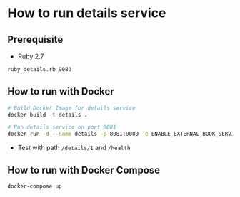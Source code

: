 # How to run details service

## Prerequisite

* Ruby 2.7

```bash
ruby details.rb 9080
```

## How to run with Docker

```bash
# Build Docker Image for details service
docker build -t details .

# Run details service on port 8081
docker run -d --name details -p 8081:9080 -e ENABLE_EXTERNAL_BOOK_SERVICE=true details
```

* Test with path `/details/1` and `/health`


## How to run with Docker Compose

```bash
docker-compose up
```